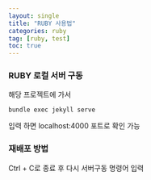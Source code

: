 ```yaml
---
layout: single
title: "RUBY 사용법"
categories: ruby
tag: [ruby, test]
toc: true
---
```


### RUBY 로컬 서버 구동
해당 프로젝트에 가서
```
bundle exec jekyll serve 
```
입력 하면 localhost:4000 포트로 확인 가능

### 재배포 방법
Ctrl + C로 종료 후 다시 서버구동 명령어 입력


